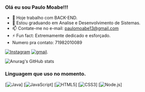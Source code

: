 ### Olá eu sou Paulo Moabe!!!



- 🔭 Hoje trabalho com BACK-END.
- 🌱 Estou graduando em Analise e Desenvolvimento de Sistemas.
- 📫 Contate-me no e-mail: paulomoabe13@gmail.com
- ⚡ Fun fact: Extremamente dedicado e esforçado.
- Numero pra contato: 71982010089

  
[![Instagram](https://img.shields.io/badge/Instagram-E4405F?style=for-the-badge&logo=instagram&logoColor=white)](https://instagram.com/paulomoabe2)
[![gmail](https://img.shields.io/badge/Gmail-D14836?style=for-the-badge&logo=gmail&logoColor=white)](https://gmail.com/palomoabe13@gmail.com).


![Anurag's GitHub stats](https://github-readme-stats.vercel.app/api?username=paulomoabe&show_icons=true&theme=dark)

### Linguagem que uso no momento.

[![Java](https://img.shields.io/badge/Java-ED8B00?style=for-the-badge&logo=openjdk&logoColor=white)]
[![JavaScript](https://img.shields.io/badge/JavaScript-F7DF1E?style=for-the-badge&logo=javascript&logoColor=black)]
[![HTML5](https://img.shields.io/badge/HTML5-E34F26?style=for-the-badge&logo=html5&logoColor=white)]
[![CSS3](https://img.shields.io/badge/CSS3-1572B6?style=for-the-badge&logo=css3&logoColor=white)]
[![Node.js](https://img.shields.io/badge/Node.js-43853D?style=for-the-badge&logo=node.js&logoColor=white)]

